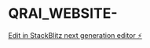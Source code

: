 # QRAI_WEBSITE-

[Edit in StackBlitz next generation editor ⚡️](https://stackblitz.com/~/github.com/MAYANK12-WQ/QRAI_WEBSITE-)